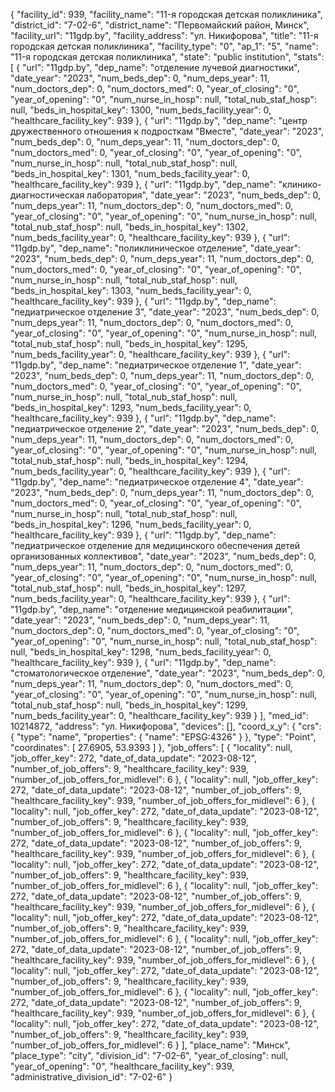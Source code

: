 {
    "facility_id": 939,
    "facility_name": "11-я городская детская поликлиника",
    "district_id": "7-02-6",
    "district_name": "Первомайский район, Минск",
    "facility_url": "11gdp.by",
    "facility_address": "ул. Никифорова",
    "title": "11-я городская детская поликлиника",
    "facility_type": "0",
    "ap_1": "5",
    "name": "11-я городская детская поликлиника",
    "state": "public institution",
    "stats": [
        {
            "url": "11gdp.by",
            "dep_name": "отделение лучевой диагностики",
            "date_year": "2023",
            "num_beds_dep": 0,
            "num_deps_year": 11,
            "num_doctors_dep": 0,
            "num_doctors_med": 0,
            "year_of_closing": "0",
            "year_of_opening": "0",
            "num_nurse_in_hosp": null,
            "total_nub_staf_hosp": null,
            "beds_in_hospital_key": 1300,
            "num_beds_facility_year": 0,
            "healthcare_facility_key": 939
        },
        {
            "url": "11gdp.by",
            "dep_name": "центр дружественного отношения к подросткам \"Вместе",
            "date_year": "2023",
            "num_beds_dep": 0,
            "num_deps_year": 11,
            "num_doctors_dep": 0,
            "num_doctors_med": 0,
            "year_of_closing": "0",
            "year_of_opening": "0",
            "num_nurse_in_hosp": null,
            "total_nub_staf_hosp": null,
            "beds_in_hospital_key": 1301,
            "num_beds_facility_year": 0,
            "healthcare_facility_key": 939
        },
        {
            "url": "11gdp.by",
            "dep_name": "клинико-диагностическая лаборатория",
            "date_year": "2023",
            "num_beds_dep": 0,
            "num_deps_year": 11,
            "num_doctors_dep": 0,
            "num_doctors_med": 0,
            "year_of_closing": "0",
            "year_of_opening": "0",
            "num_nurse_in_hosp": null,
            "total_nub_staf_hosp": null,
            "beds_in_hospital_key": 1302,
            "num_beds_facility_year": 0,
            "healthcare_facility_key": 939
        },
        {
            "url": "11gdp.by",
            "dep_name": "поликлиническое отделение",
            "date_year": "2023",
            "num_beds_dep": 0,
            "num_deps_year": 11,
            "num_doctors_dep": 0,
            "num_doctors_med": 0,
            "year_of_closing": "0",
            "year_of_opening": "0",
            "num_nurse_in_hosp": null,
            "total_nub_staf_hosp": null,
            "beds_in_hospital_key": 1303,
            "num_beds_facility_year": 0,
            "healthcare_facility_key": 939
        },
        {
            "url": "11gdp.by",
            "dep_name": "педиатрическое отделение 3",
            "date_year": "2023",
            "num_beds_dep": 0,
            "num_deps_year": 11,
            "num_doctors_dep": 0,
            "num_doctors_med": 0,
            "year_of_closing": "0",
            "year_of_opening": "0",
            "num_nurse_in_hosp": null,
            "total_nub_staf_hosp": null,
            "beds_in_hospital_key": 1295,
            "num_beds_facility_year": 0,
            "healthcare_facility_key": 939
        },
        {
            "url": "11gdp.by",
            "dep_name": "педиатрическое отделение 1",
            "date_year": "2023",
            "num_beds_dep": 0,
            "num_deps_year": 11,
            "num_doctors_dep": 0,
            "num_doctors_med": 0,
            "year_of_closing": "0",
            "year_of_opening": "0",
            "num_nurse_in_hosp": null,
            "total_nub_staf_hosp": null,
            "beds_in_hospital_key": 1293,
            "num_beds_facility_year": 0,
            "healthcare_facility_key": 939
        },
        {
            "url": "11gdp.by",
            "dep_name": "педиатрическое отделение 2",
            "date_year": "2023",
            "num_beds_dep": 0,
            "num_deps_year": 11,
            "num_doctors_dep": 0,
            "num_doctors_med": 0,
            "year_of_closing": "0",
            "year_of_opening": "0",
            "num_nurse_in_hosp": null,
            "total_nub_staf_hosp": null,
            "beds_in_hospital_key": 1294,
            "num_beds_facility_year": 0,
            "healthcare_facility_key": 939
        },
        {
            "url": "11gdp.by",
            "dep_name": "педиатрическое отделение 4",
            "date_year": "2023",
            "num_beds_dep": 0,
            "num_deps_year": 11,
            "num_doctors_dep": 0,
            "num_doctors_med": 0,
            "year_of_closing": "0",
            "year_of_opening": "0",
            "num_nurse_in_hosp": null,
            "total_nub_staf_hosp": null,
            "beds_in_hospital_key": 1296,
            "num_beds_facility_year": 0,
            "healthcare_facility_key": 939
        },
        {
            "url": "11gdp.by",
            "dep_name": "педиатрическое отделение для медицинского обеспечения детей организованных коллективов",
            "date_year": "2023",
            "num_beds_dep": 0,
            "num_deps_year": 11,
            "num_doctors_dep": 0,
            "num_doctors_med": 0,
            "year_of_closing": "0",
            "year_of_opening": "0",
            "num_nurse_in_hosp": null,
            "total_nub_staf_hosp": null,
            "beds_in_hospital_key": 1297,
            "num_beds_facility_year": 0,
            "healthcare_facility_key": 939
        },
        {
            "url": "11gdp.by",
            "dep_name": "отделение медицинской реабилитации",
            "date_year": "2023",
            "num_beds_dep": 0,
            "num_deps_year": 11,
            "num_doctors_dep": 0,
            "num_doctors_med": 0,
            "year_of_closing": "0",
            "year_of_opening": "0",
            "num_nurse_in_hosp": null,
            "total_nub_staf_hosp": null,
            "beds_in_hospital_key": 1298,
            "num_beds_facility_year": 0,
            "healthcare_facility_key": 939
        },
        {
            "url": "11gdp.by",
            "dep_name": "стоматологическое отделение",
            "date_year": "2023",
            "num_beds_dep": 0,
            "num_deps_year": 11,
            "num_doctors_dep": 0,
            "num_doctors_med": 0,
            "year_of_closing": "0",
            "year_of_opening": "0",
            "num_nurse_in_hosp": null,
            "total_nub_staf_hosp": null,
            "beds_in_hospital_key": 1299,
            "num_beds_facility_year": 0,
            "healthcare_facility_key": 939
        }
    ],
    "med_id": 10214872,
    "address": "ул. Никифорова",
    "devices": [],
    "coord_x_y": {
        "crs": {
            "type": "name",
            "properties": {
                "name": "EPSG:4326"
            }
        },
        "type": "Point",
        "coordinates": [
            27.6905,
            53.9393
        ]
    },
    "job_offers": [
        {
            "locality": null,
            "job_offer_key": 272,
            "date_of_data_update": "2023-08-12",
            "number_of_job_offers": 9,
            "healthcare_facility_key": 939,
            "number_of_job_offers_for_midlevel": 6
        },
        {
            "locality": null,
            "job_offer_key": 272,
            "date_of_data_update": "2023-08-12",
            "number_of_job_offers": 9,
            "healthcare_facility_key": 939,
            "number_of_job_offers_for_midlevel": 6
        },
        {
            "locality": null,
            "job_offer_key": 272,
            "date_of_data_update": "2023-08-12",
            "number_of_job_offers": 9,
            "healthcare_facility_key": 939,
            "number_of_job_offers_for_midlevel": 6
        },
        {
            "locality": null,
            "job_offer_key": 272,
            "date_of_data_update": "2023-08-12",
            "number_of_job_offers": 9,
            "healthcare_facility_key": 939,
            "number_of_job_offers_for_midlevel": 6
        },
        {
            "locality": null,
            "job_offer_key": 272,
            "date_of_data_update": "2023-08-12",
            "number_of_job_offers": 9,
            "healthcare_facility_key": 939,
            "number_of_job_offers_for_midlevel": 6
        },
        {
            "locality": null,
            "job_offer_key": 272,
            "date_of_data_update": "2023-08-12",
            "number_of_job_offers": 9,
            "healthcare_facility_key": 939,
            "number_of_job_offers_for_midlevel": 6
        },
        {
            "locality": null,
            "job_offer_key": 272,
            "date_of_data_update": "2023-08-12",
            "number_of_job_offers": 9,
            "healthcare_facility_key": 939,
            "number_of_job_offers_for_midlevel": 6
        },
        {
            "locality": null,
            "job_offer_key": 272,
            "date_of_data_update": "2023-08-12",
            "number_of_job_offers": 9,
            "healthcare_facility_key": 939,
            "number_of_job_offers_for_midlevel": 6
        },
        {
            "locality": null,
            "job_offer_key": 272,
            "date_of_data_update": "2023-08-12",
            "number_of_job_offers": 9,
            "healthcare_facility_key": 939,
            "number_of_job_offers_for_midlevel": 6
        },
        {
            "locality": null,
            "job_offer_key": 272,
            "date_of_data_update": "2023-08-12",
            "number_of_job_offers": 9,
            "healthcare_facility_key": 939,
            "number_of_job_offers_for_midlevel": 6
        },
        {
            "locality": null,
            "job_offer_key": 272,
            "date_of_data_update": "2023-08-12",
            "number_of_job_offers": 9,
            "healthcare_facility_key": 939,
            "number_of_job_offers_for_midlevel": 6
        }
    ],
    "place_name": "Минск",
    "place_type": "city",
    "division_id": "7-02-6",
    "year_of_closing": null,
    "year_of_opening": "0",
    "healthcare_facility_key": 939,
    "administrative_division_id": "7-02-6"
}